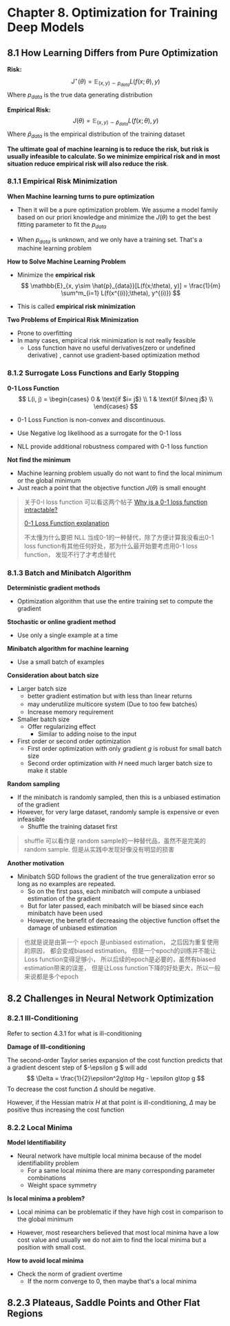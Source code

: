 # Chapter 8. Optimization for Training Deep Models



## 8.1 How Learning Differs from Pure Optimization  

**Risk:**
$$
J^\star(\theta) = \mathbb{E}_{(x, y)\sim p_{data}}L(f(x;\theta), y) 
$$
Where $p_{data}$ is the true data generating distribution 



**Empirical Risk:**
$$
J(\theta)  = \mathbb{E}_{(x, y)\sim\hat{p}_{data}}L(f(x;\theta), y)
$$
Where $\hat{p}_{data}$ is the empirical distribution of the training dataset 



**The ultimate goal of machine learning is to reduce the risk, but risk is usually infeasible to calculate. So we minimize empirical risk and in most situation reduce empirical risk will also reduce the risk**. 



### 8.1.1 Empirical Risk Minimization

**When Machine learning turns to pure optimization**

* Then it will be a pure optimization problem. We assume a model family based on our priori knowledge and minimize the $J(\theta)$ to get the best fitting parameter to fit the $p_{data}$ 

* When $p_{data}$ is unknown, and we only have a training set. That's a machine learning problem 



**How to Solve Machine Learning Problem**

* Minimize the **empirical risk** 
  $$
  \mathbb{E}_{x, y\sim \hat{p}_{data}}[L(f(x;\theta), y)] = \frac{1}{m} \sum^m_{i=1} L(f(x^{(i)};\theta), y^{(i)})
  $$

* This is called **empirical risk minimization** 



**Two Problems of Empirical Risk Minimization**

* Prone to overfitting
* In many cases, empirical risk minimization is not really feasible
  * Loss function have no useful derivatives(zero or undefined derivative) , cannot use gradient-based optimization method 





### 8.1.2 Surrogate Loss Functions and Early Stopping

**0-1 Loss Function**
$$
L(i, j) =
\begin{cases}
0 & \text{if $i= j$} \\
1 & \text{if $i\neq j$} \\
\end{cases}
$$

* 0-1 Loss Function is non-convex and discontinuous.
* Use Negative log likelihood as a surrogate for the 0-1 loss

* NLL provide additional robustness compared with 0-1 loss function 



**Not find the minimum**

* Machine learning problem usually do not want to find the local minimum or the global minimum
* Just reach a point that the objective function $J(\theta)$ is small enought



> 关于0-l loss function 可以看这两个帖子 [Why is a 0-1 loss function intractable?](https://stats.stackexchange.com/questions/365444/why-is-a-0-1-loss-function-intractable)
>
> [0-1 Loss Function explanation](https://stats.stackexchange.com/questions/284028/0-1-loss-function-explanation)
>
> 不太懂为什么要把 NLL 当成0-1的一种替代，除了方便计算我没看出0-1 loss function有其他任何好处，那为什么最开始要考虑用0-1 loss function， 发现不行了才考虑替代



### 8.1.3 Batch and Minibatch Algorithm 

**Deterministic gradient methods**

* Optimization algorithm that use the entire training set to compute the gradient 



**Stochastic or online gradient method**

* Use only a single example at a time



**Minibatch algorithm for machine learning**

* Use a small batch of examples 



**Consideration about batch size**

* Larger batch size
  * better gradient estimation but with less than linear returns 
  * may underutilize multicore system (Due to too few batches）
  * Increase memory requirement 
* Smaller batch size
  * Offer regularizing effect
    * Similar to adding noise to the input 
* First order or second order optimization 
  * First order optimization with only gradient $g$ is robust for small batch size
  * Second order optimization with $H$ need much larger batch size to make it stable 



**Random sampling**

* If the minibatch is randomly sampled, then this is a unbiased estimation of the gradient 
* However, for very large dataset, randomly sample is expensive or even infeasible 
  * Shuffle the training dataset first

> shuffle 可以看作是 random sample的一种替代品，虽然不是完美的random sample. 但是从实践中发现好像没有明显的损害



**Another motivation**

* Minibatch SGD follows the gradient of the true generalization error so long as no examples are repeated. 
  * So on the first pass, each minibatch will compute a unbiased estimation of the gradient 
  * But for later passed, each minibatch will be biased since each minibatch have been used 
  * However, the benefit of decreasing the objective function offset the damage of unbiased estimation 

> 也就是说是由第一个 epoch 是unbiased estimation， 之后因为重复使用的原因， 都会变成biased estimation。 但是一个epoch的训练并不能让Loss function变得足够小， 所以后续的epoch是必要的，虽然有biased estimation带来的误差， 但是让Loss function下降的好处更大，所以一般来说都是多个epoch 



## 8.2 Challenges in Neural Network Optimization 

### 8.2.1 Ill-Conditioning 

Refer to section 4.3.1 for what is ill-conditioning 



**Damage of Ill-conditioning**

The second-order Taylor series expansion of the cost function predicts that a gradient descent step of $-\epsilon g $ will add
$$
\Delta =  \frac{1}{2}\epsilon^2g\top Hg - \epsilon g\top g
$$
To decrease the cost function $\Delta$ should be negative.

However, if the Hessian matrix $H$ at that point is ill-conditioning, $\Delta$ may be positive thus increasing the cost function 



### 8.2.2 Local Minima 

**Model Identifiability**

* Neural network have multiple local minima because of the model identifiability problem 
  * For a same local minima there are many corresponding parameter combinations 
  * Weight space symmetry



**Is local minima a problem?**

* Local minima can be problematic if they have high cost in comparison to the global minimum 

* However, most researchers believed that most local minima have a low cost value and usually we do not aim to find the local minima but a position with small cost.

  

**How to avoid local minima**

* Check the norm of gradient overtime 
  * If the norm converge to 0, then maybe that's a local minima 





## 8.2.3 Plateaus, Saddle Points and Other Flat Regions

 